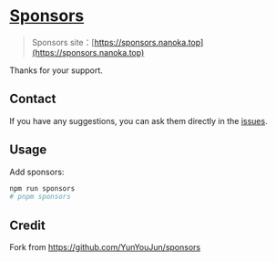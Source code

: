 # [Sponsors](https://sponsors.nanoka.top)

> Sponsors site：[https://sponsors.nanoka.top](https://sponsors.nanoka.top)

Thanks for your support.

## Contact

If you have any suggestions, you can ask them directly in the [issues](https://github.com/asadahimeka/sponsors/issues).

## Usage

Add sponsors:

```sh
npm run sponsors
# pnpm sponsors
```

## Credit

Fork from https://github.com/YunYouJun/sponsors
